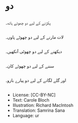 # دو

##
پکڑنے کے لیے دو چھوٹے ہاتھ۔

##


##
لات مارنے کے لیے دو چھوٹے پاوں۔

##


##
دیکھنے کے لیے دو چھوٹی آنکھیں۔

##


##
سننے کے لیے دو چھوٹے کان۔

##


##
اور گلے لگانے کے لیے دو پیارے بازو۔

##


##
* License: [CC-BY-NC]
* Text: Carole Bloch
* Illustration: Richard MacIntosh
* Translation: Samrina Sana
* Language: ur
